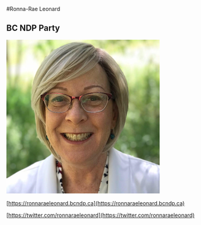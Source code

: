 #Ronna-Rae Leonard

## BC NDP Party

![Photo of Ronna-Rae Leonard](images/image27.png)

[https://ronnaraeleonard.bcndp.ca](https://ronnaraeleonard.bcndp.ca)

[https://twitter.com/ronnaraeleonard](https://twitter.com/ronnaraeleonard)
